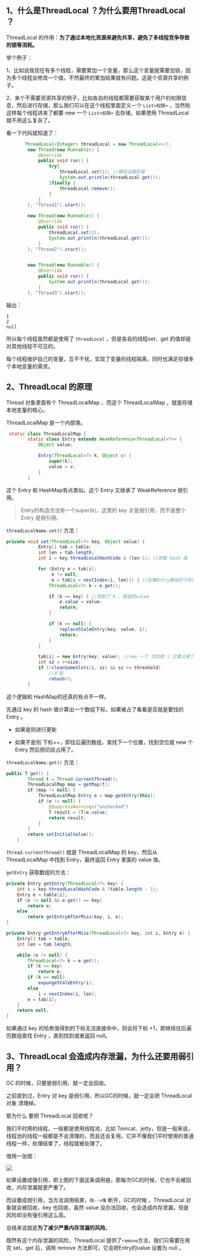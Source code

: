 ## 1、什么是ThreadLocal ？为什么要用ThreadLocal ？

ThreadLocal 的作用：**为了通过本地化资源来避免共享，避免了多线程竞争导致的锁等消耗。**



举个例子：

1、比如说我现在有多个线程，需要累加一个变量，那么这个变量就需要加锁，因为多个线程会修改一个值，不然最终的累加结果就有问题。这是个资源共享的例子。

2、来个不需要资源共享的例子，比如各自的线程都需要获取某个用户的权限信息，然后进行存储，那么我们可以在这个线程里面定义一个 `List<权限>` ，当然啦这样每个线程进来了都要 new 一个 `List<权限>` 去存储，如果使用 ThreadLocal  就不用这么复杂了。

看一下代码就知道了：

```java
	   ThreadLocal<Integer> threadLocal = new ThreadLocal<>();
        new Thread(new Runnable() {
            @Override
            public void run() {
                try{
                    threadLocal.set(1); //模拟设置权限
                    System.out.println(threadLocal.get());
                }finally {
                    threadLocal.remove();
                }
            }
        }, "Thread1").start();

        new Thread(new Runnable() {
            @Override
            public void run() {
                threadLocal.set(2);
                System.out.println(threadLocal.get());
            }
        }, "Thread2").start();


        new Thread(new Runnable() {
            @Override
            public void run() {
                System.out.println(threadLocal.get());
            }
        }, "Thread3").start();
```

输出：

```
1
2
null
```

所以每个线程虽然都是使用了 `threadLocal` ，但是各自的线程set、get 的值却是对其他线程不可见的。

每个线程维护自己的变量，互不干扰，实现了变量的线程隔离，同时也满足存储多个本地变量的需求。



## 2、ThreadLocal 的原理

Thread 对象里面有个 ThreadLocalMap ，而这个 ThreadLocalMap ，就是存储本地变量的核心。

ThreadLocalMap 是一个内部类。

```java
 static class ThreadLocalMap {
        static class Entry extends WeakReference<ThreadLocal<?>> {
            Object value;

            Entry(ThreadLocal<?> k, Object v) {
                super(k);
                value = v;
            }
        }
```

这个 Entry  和 HashMap有点类似。这个 Entry 又继承了 WeakReference 弱引用。

> Entry的构造方法有一个super(k)，这里的  key 才是弱引用，而不是整个 Entry 是弱引用。

`threadLocalName.set()` 方法：

```java
private void set(ThreadLocal<?> key, Object value) {
            Entry[] tab = table;
            int len = tab.length;
            int i = key.threadLocalHashCode & (len-1); //获取 hash 值

            for (Entry e = tab[i];
                 e != null;
                 e = tab[i = nextIndex(i, len)]) { //如果Entry数组的下标位置不为空，就返回，如果为空，就下一个
                ThreadLocal<?> k = e.get();

                if (k == key) { //找到了 k ，就返回value
                    e.value = value;
                    return;
                }

                if (k == null) {
                    replaceStaleEntry(key, value, i);
                    return;
                }
            }

            tab[i] = new Entry(key, value); //new 一个 坑位把 i 位置占用了
            int sz = ++size;
            if (!cleanSomeSlots(i, sz) && sz >= threshold)
                //扩容
                rehash();
        }
```

这个逻辑和 HashMap的还真的有点不一样。

先通过 key 的 hash 值计算出一个数组下标，如果被占了看看是否就是要找的 Entry 。

- 如果是则进行更新

- 如果不是则 下标++，即往后遍历数组，查找下一个位置，找到空位就 new 个 Entry 然后把坑给占用了。

`threadLocalName.get()` 方法：

```java
public T get() {
        Thread t = Thread.currentThread();
        ThreadLocalMap map = getMap(t);
        if (map != null) {
            ThreadLocalMap.Entry e = map.getEntry(this);
            if (e != null) {
                @SuppressWarnings("unchecked")
                T result = (T)e.value;
                return result;
            }
        }
        return setInitialValue();
    }
```

 `Thread.currentThread()` 就是 ThreadLocalMap 的 key，然后从ThreadLocalMap 中找到 Entry，最终返回 Entry 里面的 value 值。

`getEntry` 获取数组的方法：

```java
private Entry getEntry(ThreadLocal<?> key) {
    int i = key.threadLocalHashCode & (table.length - 1);
    Entry e = table[i];
    if (e != null && e.get() == key)
        return e;
    else
        return getEntryAfterMiss(key, i, e);
}

private Entry getEntryAfterMiss(ThreadLocal<?> key, int i, Entry e) {
    Entry[] tab = table;
    int len = tab.length;

    while (e != null) {
        ThreadLocal<?> k = e.get();
        if (k == key)
            return e;
        if (k == null)
            expungeStaleEntry(i);
        else
            i = nextIndex(i, len);
        e = tab[i];
    }
    return null;
}
```

如果通过 key 的哈希值得到的下标无法直接命中，则会将下标 +1，即继续往后遍历数组查找 Entry ，直到找到或者返回 null。



## 3、ThreadLocal 会造成内存泄漏，为什么还要用弱引用？

GC 的时候，只要是弱引用，就一定会回收。

之前提到过，Entry 对 key 是弱引用，所以GC的时候，就一定会把 ThreadLocal 对象 清理掉。

那为什么 要把 ThreadLocal 回收呢？

我们平时用的线程，一般都是使用线程池，比如 Tomcat、jetty，但是一般来说，线程池的线程一般都是不会清理的，而且还会复用。它并不像我们平时使用的普通线程一样，处理结束了，线程就被处理了。



借用一张图：

![](https://cdn.jsdelivr.net/gh/DogerRain/image@main/img-202109/image-20210906113155324.png)

如果设置成强引用，即上图的下面这条调用链，那每次GC的时候，它也不会被回收，内存泄漏就更严重了。

而设置成弱引用，当方法调用结束，`栈-->堆` 断开，GC的时候 ，ThreadLocal 对象就会被回收，key 也回收，虽然 value 没办法回收，也会造成内存泄漏，但是风险却没有强引用这么高。



总结来说就是**为了减少严重内存泄漏的风险**。

既然有这个内存泄漏的风险，ThreadLocal 提供了`remove`方法，我们只需要在用完 set、get 后，调用 remove 方法即可，它会把Entry的value 设置为 null 。



